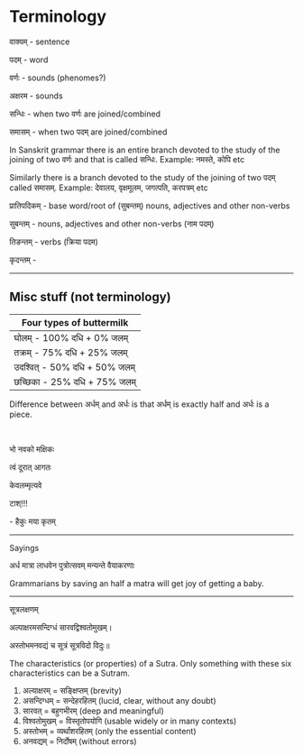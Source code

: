 # Terminology

वाक्यम् - sentence

पदम् - word

वर्णः - sounds (phenomes?)

अक्षरम - sounds

सन्धिः - when two वर्णः are joined/combined 

समासम् - when two पदम् are joined/combined

In Sanskrit grammar there is an entire branch devoted to the study of the joining of two वर्णः and that is called सन्धिः. Example: नमस्ते, कोपि etc

Similarly there is a branch devoted to the study of the joining of two पदम् called समासम्. Example: देवालय, वृक्षमूलम, जगत्पति, करपत्रम् etc

प्रातिपदिकम् - base word/root of (सुबन्तम्) nouns, adjectives and other non-verbs

सुबन्तम् - nouns, adjectives and other non-verbs (नाम पदम्)

तिङन्तम् - verbs (क्रिया पदम)

कृदन्तम् - 


---

## Misc stuff (not terminology)

| Four types of buttermilk |
| --- |
| घोलम् - 100% दधि + 0% जलम् |
| तक्रम् - 75% दधि + 25% जलम् | 
| उदश्वित् - 50% दधि + 50% जलम्|
| छच्छिका - 25% दधि + 75% जलम्|

Difference between अर्धम् and अर्धः is that अर्धम् is exactly half and अर्धः is a piece.

<br>

भो नवको मक्षिकः 

त्वं दूरात् आगतः

केवलम्मृत्यवे

टाश्!!!

\- हैकुः मया कृतम्

---

Sayings

अर्ध मात्रा लाधवेन पुत्रोत्सवम् मन्यन्ते वैयाकरणाः

Grammarians by saving an half a matra will get joy of getting a baby.

---

सूत्रलक्षणम् 

अल्पाक्षरमसन्दिग्धं सारवद्विश्वतोमुखम्।

अस्तोभमनवद्यं च सूत्रं सूत्रविदो विदुः॥

The characteristics (or properties) of a Sutra. Only something with these six characteristics can be a Sutram.

1. अल्याक्षरम् = सङ्क्षिप्तम् (brevity)
1. असन्दिग्धम् = सन्देहरहितम् (lucid, clear, without any doubt) 
1. सारवत् = बहुगभीरम् (deep and meaningful)
1. विश्वतोमुखम् = विस्तृतोपयोगि (usable widely or in many contexts)
1. अस्तोभम् = व्यर्थांशरहितम् (only the essential content)
1. अनवद्यम् = निर्दोषम् (without errors)

